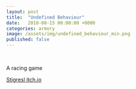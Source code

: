 ```yaml
---
layout: post
title:  "Undefined Behaviour"
date:   2018-08-15 00:00:00 +0000
categories: armory
image: /assets/img/undefined_behaviour_min.png
published: false
---
```


&nbsp;

A racing game

[Stigresl itch.io](https://jiexdrop.itch.io/undefined-behaviour)
